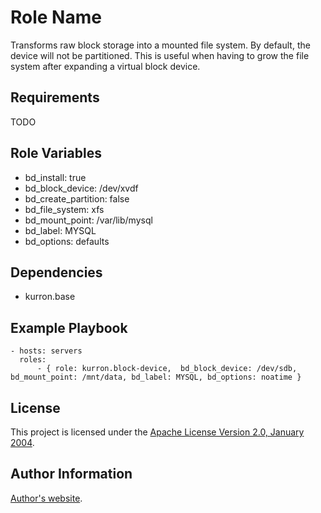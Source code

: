 Role Name
=========

Transforms raw block storage into a mounted file system.  By default,
the device will not be partitioned.  This is useful when having to grow
the file system after expanding a virtual block device.

Requirements
------------

TODO

Role Variables
--------------

* bd_install: true
* bd_block_device: /dev/xvdf
* bd_create_partition: false
* bd_file_system: xfs
* bd_mount_point: /var/lib/mysql
* bd_label: MYSQL
* bd_options: defaults

Dependencies
------------

* kurron.base

Example Playbook
----------------

```
- hosts: servers
  roles:
      - { role: kurron.block-device,  bd_block_device: /dev/sdb, bd_mount_point: /mnt/data, bd_label: MYSQL, bd_options: noatime }
```

License
-------

This project is licensed under the [Apache License Version 2.0, January 2004](http://www.apache.org/licenses/).

Author Information
------------------

[Author's website](http://jvmguy.com/).

